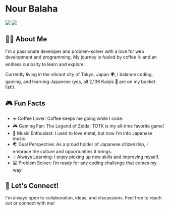 # Nour Balaha

![](https://github-readme-stats.vercel.app/api?username=nourbalaha&count_private=true&show_icons=true&theme=cobalt) 
![](https://github-readme-stats.vercel.app/api/top-langs/?username=nourbalaha&layout=compact&hide_progress=true&langs_count=10)

## 👨‍💻 About Me
I'm a passionate developer and problem-solver with a love for web development and programming. My journey is fueled by coffee ☕ and an endless curiosity to learn and explore.

Currently living in the vibrant city of Tokyo, Japan 🌍, I balance coding, gaming, and learning Japanese (yes, all 2,136 Kanjis 📜 are on my bucket list!).

## 🎮 Fun Facts

- ☕ Coffee Lover: Coffee keeps me going while I code.
- 🎮 Gaming Fan: The Legend of Zelda: TOTK is my all-time favorite game!
- 🎵 Music Enthusiast: I used to love metal, but now I’m into Japanese music.
- 🌏 Dual Perspective: As a proud holder of Japanese citizenship, I embrace the culture and opportunities it brings.
- 💡 Always Learning: I enjoy picking up new skills and improving myself.
- 💻 Problem Solver: I’m ready for any coding challenge that comes my way!

## 🌟 Let's Connect!
I'm always open to collaboration, ideas, and discussions. Feel free to reach out or connect with me!

